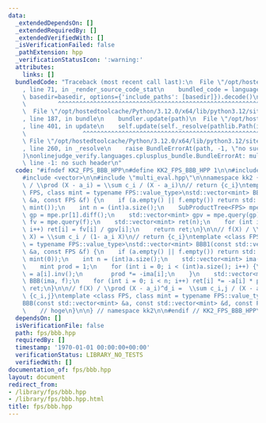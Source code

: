 ```yaml
---
data:
  _extendedDependsOn: []
  _extendedRequiredBy: []
  _extendedVerifiedWith: []
  _isVerificationFailed: false
  _pathExtension: hpp
  _verificationStatusIcon: ':warning:'
  attributes:
    links: []
  bundledCode: "Traceback (most recent call last):\n  File \"/opt/hostedtoolcache/Python/3.12.0/x64/lib/python3.12/site-packages/onlinejudge_verify/documentation/build.py\"\
    , line 71, in _render_source_code_stat\n    bundled_code = language.bundle(stat.path,\
    \ basedir=basedir, options={'include_paths': [basedir]}).decode()\n          \
    \         ^^^^^^^^^^^^^^^^^^^^^^^^^^^^^^^^^^^^^^^^^^^^^^^^^^^^^^^^^^^^^^^^^^^^^^^^^^^^^^^^^\n\
    \  File \"/opt/hostedtoolcache/Python/3.12.0/x64/lib/python3.12/site-packages/onlinejudge_verify/languages/cplusplus.py\"\
    , line 187, in bundle\n    bundler.update(path)\n  File \"/opt/hostedtoolcache/Python/3.12.0/x64/lib/python3.12/site-packages/onlinejudge_verify/languages/cplusplus_bundle.py\"\
    , line 401, in update\n    self.update(self._resolve(pathlib.Path(included), included_from=path))\n\
    \                ^^^^^^^^^^^^^^^^^^^^^^^^^^^^^^^^^^^^^^^^^^^^^^^^^^^^^^^^^\n \
    \ File \"/opt/hostedtoolcache/Python/3.12.0/x64/lib/python3.12/site-packages/onlinejudge_verify/languages/cplusplus_bundle.py\"\
    , line 260, in _resolve\n    raise BundleErrorAt(path, -1, \"no such header\"\
    )\nonlinejudge_verify.languages.cplusplus_bundle.BundleErrorAt: multi_eval.hpp:\
    \ line -1: no such header\n"
  code: "#ifndef KK2_FPS_BBB_HPP\n#define KK2_FPS_BBB_HPP 1\n\n#include <utility>\n\
    #include <vector>\n\n#include \"multi_eval.hpp\"\n\nnamespace kk2 {\n\n// f(X)\
    \ / \\prod (X - a_i) = \\sum c_i / (X - a_i)\n// return {c_i}\ntemplate <class\
    \ FPS, class mint = typename FPS::value_type>\nstd::vector<mint> BBB(const std::vector<mint>\
    \ &a, const FPS &f) {\n    if (a.empty() || f.empty()) return std::vector<mint>(a.size(),\
    \ mint());\n    int n = (int)a.size();\n    SubProductTree<FPS> mpe(a);\n    FPS\
    \ gp = mpe.pr[1].diff();\n    std::vector<mint> gpv = mpe.query(gp);\n    std::vector<mint>\
    \ fv = mpe.query(f);\n    std::vector<mint> ret(n);\n    for (int i = 0; i < n;\
    \ i++) ret[i] = fv[i] / gpv[i];\n    return ret;\n}\n\n// f(X) / \\prod (1 - a_i\
    \ X) = \\sum c_i / (1- a_i X)\n// return {c_i}\ntemplate <class FPS, class mint\
    \ = typename FPS::value_type>\nstd::vector<mint> BBB1(const std::vector<mint>\
    \ &a, const FPS &f) {\n    if (a.empty() || f.empty()) return std::vector<mint>(a.size(),\
    \ mint(0));\n    int n = (int)a.size();\n    std::vector<mint> ima(a.size());\n\
    \    mint prod = 1;\n    for (int i = 0; i < (int)a.size(); i++) {\n        ima[i]\
    \ = a[i].inv();\n        prod *= -ima[i];\n    }\n    std::vector<mint> ret =\
    \ BBB(ima, f);\n    for (int i = 0; i < n; i++) ret[i] *= -a[i] * prod;\n    return\
    \ ret;\n}\n\n// f(X) / \\prod (X - a_i)^d_i =  \\sum c_i,j / (X - a_i)^j\n// return\
    \ {c_i,j}\ntemplate <class FPS, class mint = typename FPS::value_type>\nstd::vector<std::vector<mint>>\n\
    BBB(const std::vector<mint> &a, const std::vector<mint> &d, const FPS &f) {\n\
    \    // hoge\n}\n\n} // namespace kk2\n\n#endif // KK2_FPS_BBB_HPP\n"
  dependsOn: []
  isVerificationFile: false
  path: fps/bbb.hpp
  requiredBy: []
  timestamp: '1970-01-01 00:00:00+00:00'
  verificationStatus: LIBRARY_NO_TESTS
  verifiedWith: []
documentation_of: fps/bbb.hpp
layout: document
redirect_from:
- /library/fps/bbb.hpp
- /library/fps/bbb.hpp.html
title: fps/bbb.hpp
---
```

